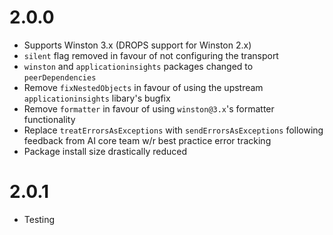 # 2.0.0

* Supports Winston 3.x (DROPS support for Winston 2.x)
* `silent` flag removed in favour of not configuring the transport
* `winston` and `applicationinsights` packages changed to `peerDependencies`
* Remove `fixNestedObjects` in favour of using the upstream `applicationinsights` libary's bugfix
* Remove `formatter` in favour of using `winston@3.x`'s formatter functionality
* Replace `treatErrorsAsExceptions` with `sendErrorsAsExceptions` following feedback from AI core team w/r best practice error tracking
* Package install size drastically reduced

# 2.0.1

* Testing
